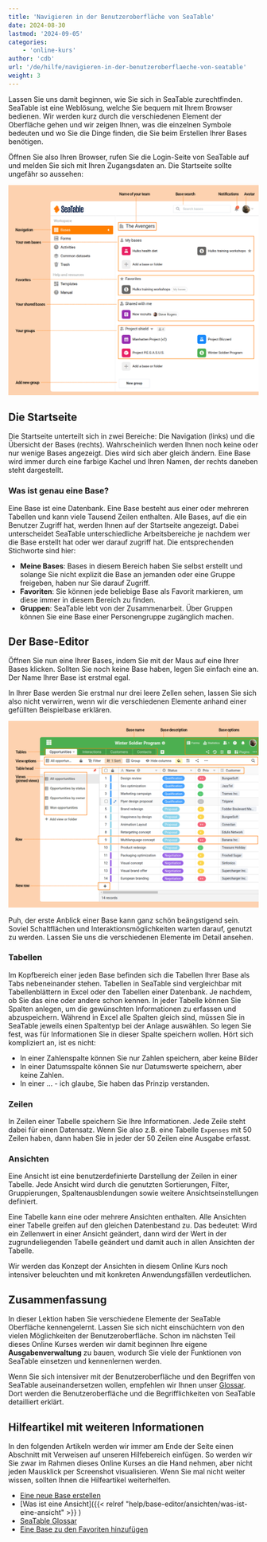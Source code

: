 ```yaml
---
title: 'Navigieren in der Benutzeroberfläche von SeaTable'
date: 2024-08-30
lastmod: '2024-09-05'
categories:
    - 'online-kurs'
author: 'cdb'
url: '/de/hilfe/navigieren-in-der-benutzeroberflaeche-von-seatable'
weight: 3
---
```


Lassen Sie uns damit beginnen, wie Sie sich in SeaTable zurechtfinden. SeaTable ist eine Weblösung, welche Sie bequem mit Ihrem Browser bedienen. Wir werden kurz durch die verschiedenen Element der Oberfläche gehen und wir zeigen Ihnen, was die einzelnen Symbole bedeuten und wo Sie die Dinge finden, die Sie beim Erstellen Ihrer Bases benötigen.

Öffnen Sie also Ihren Browser, rufen Sie die Login-Seite von SeaTable auf und melden Sie sich mit Ihren Zugangsdaten an. Die Startseite sollte ungefähr so aussehen:

![Elemente der SeaTable Startseite](images/elements_seatable_homepage.png)

## Die Startseite

Die Startseite unterteilt sich in zwei Bereiche: Die Navigation (links) und die Übersicht der Bases (rechts). Wahrscheinlich werden Ihnen noch keine oder nur wenige Bases angezeigt. Dies wird sich aber gleich ändern. Eine Base wird immer durch eine farbige Kachel und Ihren Namen, der rechts daneben steht dargestellt.

### Was ist genau eine Base?

Eine Base ist eine Datenbank. Eine Base besteht aus einer oder mehreren Tabellen und kann viele Tausend Zeilen enthalten. Alle Bases, auf die ein Benutzer Zugriff hat, werden Ihnen auf der Startseite angezeigt. Dabei unterscheidet SeaTable unterschiedliche Arbeitsbereiche je nachdem wer die Base erstellt hat oder wer darauf zugriff hat. Die entsprechenden Stichworte sind hier:

- **Meine Bases**: Bases in diesem Bereich haben Sie selbst erstellt und solange Sie nicht explizit die Base an jemanden oder eine Gruppe freigeben, haben nur Sie darauf Zugriff.
- **Favoriten**: Sie können jede beliebige Base als Favorit markieren, um diese immer in diesem Bereich zu finden.
- **Gruppen**: SeaTable lebt von der Zusammenarbeit. Über Gruppen können Sie eine Base einer Personengruppe zugänglich machen.

## Der Base-Editor

Öffnen Sie nun eine Ihrer Bases, indem Sie mit der Maus auf eine Ihrer Bases klicken. Sollten Sie noch keine Base haben, legen Sie einfach eine an. Der Name Ihrer Base ist erstmal egal.

In Ihrer Base werden Sie erstmal nur drei leere Zellen sehen, lassen Sie sich also nicht verwirren, wenn wir die verschiedenen Elemente anhand einer gefüllten Beispielbase erklären.

![Elemente der SeaTable Base](images/elements_seatable_base.png)

Puh, der erste Anblick einer Base kann ganz schön beängstigend sein. Soviel Schaltflächen und Interaktionsmöglichkeiten warten darauf, genutzt zu werden. Lassen Sie uns die verschiedenen Elemente im Detail ansehen.

### Tabellen

Im Kopfbereich einer jeden Base befinden sich die Tabellen Ihrer Base als Tabs nebeneinander stehen. Tabellen in SeaTable sind vergleichbar mit Tabellenblättern in Excel oder den Tabellen einer Datenbank. Je nachdem, ob Sie das eine oder andere schon kennen. In jeder Tabelle können Sie Spalten anlegen, um die gewünschten Informationen zu erfassen und abzuspeichern. Während in Excel alle Spalten gleich sind, müssen Sie in SeaTable jeweils einen Spaltentyp bei der Anlage auswählen. So legen Sie fest, was für Informationen Sie in dieser Spalte speichern wollen. Hört sich kompliziert an, ist es nicht:

- In einer Zahlenspalte können Sie nur Zahlen speichern, aber keine Bilder
- In einer Datumsspalte können Sie nur Datumswerte speichern, aber keine Zahlen.
- In einer ... - ich glaube, Sie haben das Prinzip verstanden.

### Zeilen

In Zeilen einer Tabelle speichern Sie Ihre Informationen. Jede Zeile steht dabei für einen Datensatz. Wenn Sie also z.B. eine Tabelle `Expenses` mit 50 Zeilen haben, dann haben Sie in jeder der 50 Zeilen eine Ausgabe erfasst.

### Ansichten

Eine Ansicht ist eine benutzerdefinierte Darstellung der Zeilen in einer Tabelle. Jede Ansicht wird durch die genutzten Sortierungen, Filter, Gruppierungen, Spaltenausblendungen sowie weitere Ansichtseinstellungen definiert.

Eine Tabelle kann eine oder mehrere Ansichten enthalten. Alle Ansichten einer Tabelle greifen auf den gleichen Datenbestand zu. Das bedeutet: Wird ein Zellenwert in einer Ansicht geändert, dann wird der Wert in der zugrundeliegenden Tabelle geändert und damit auch in allen Ansichten der Tabelle.

Wir werden das Konzept der Ansichten in diesem Online Kurs noch intensiver beleuchten und mit konkreten Anwendungsfällen verdeutlichen.

## Zusammenfassung

In dieser Lektion haben Sie verschiedene Elemente der SeaTable Oberfläche kennengelernt. Lassen Sie sich nicht einschüchtern von den vielen Möglichkeiten der Benutzeroberfläche. Schon im nächsten Teil dieses Online Kurses werden wir damit beginnen Ihre eigene **Ausgabenverwaltung** zu bauen, wodurch Sie viele der Funktionen von SeaTable einsetzen und kennenlernen werden.

Wenn Sie sich intensiver mit der Benutzeroberfläche und den Begriffen von SeaTable auseinandersetzen wollen, empfehlen wir Ihnen unser [Glossar](https://seatable.io/docs/erste-schritte/glossar-der-von-seatable-verwendeten-begriffe/). Dort werden die Benutzeroberfläche und die Begrifflichkeiten von SeaTable detailliert erklärt.

## Hilfeartikel mit weiteren Informationen

In den folgenden Artikeln werden wir immer am Ende der Seite einen Abschnitt mit Verweisen auf unseren Hilfebereich einfügen. So werden wir Sie zwar im Rahmen dieses Online Kurses an die Hand nehmen, aber nicht jeden Mausklick per Screenshot visualisieren. Wenn Sie mal nicht weiter wissen, sollten Ihnen die Hilfeartikel weiterhelfen.

- [Eine neue Base erstellen](https://seatable.io/docs/arbeiten-mit-bases/eine-neue-base-erstellen/)
- [Was ist eine Ansicht]({{< relref "help/base-editor/ansichten/was-ist-eine-ansicht" >}}
  )
- [SeaTable Glossar](https://seatable.io/docs/erste-schritte/glossar-der-von-seatable-verwendeten-begriffe/)
- [Eine Base zu den Favoriten hinzufügen](https://seatable.io/docs/arbeiten-mit-bases/eine-base-zu-den-favoriten-hinzufuegen/)
